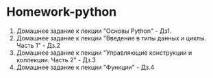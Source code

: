 # Homework-python
1. Домашнее задание к лекции "Основы Python" - Дз1. 
2. Домашнее задание к лекции "Введение в типы данных и циклы. Часть 1" - Дз.2
3. Домашнее задание к лекции "Управляющие конструкции и коллекции. Часть 2" - Дз.3
4. Домашнее задание к лекции "Функции" - Дз.4

